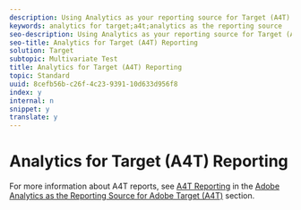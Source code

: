 ```yaml
---
description: Using Analytics as your reporting source for Target (A4T) gives you access to Analytics reports for your Target activities.
keywords: analytics for target;a4t;analytics as the reporting source
seo-description: Using Analytics as your reporting source for Target (A4T) gives you access to Analytics reports for your Target activities.
seo-title: Analytics for Target (A4T) Reporting
solution: Target
subtopic: Multivariate Test
title: Analytics for Target (A4T) Reporting
topic: Standard
uuid: 8cefb56b-c26f-4c23-9391-10d633d956f8
index: y
internal: n
snippet: y
translate: y
---
```


# Analytics for Target (A4T) Reporting

For more information about A4T reports, see [ A4T Reporting](../c_integrating_target_with_mac/a4t/c_reporting.md#concept_716AF8D545AD404EAAEE99A6DB7B9483) in the [ Adobe Analytics as the Reporting Source for Adobe Target (A4T)](../c_integrating_target_with_mac/a4t/a4t.md#concept_7540C8C04259434AB6EE33B09F47A1DE) section. 
